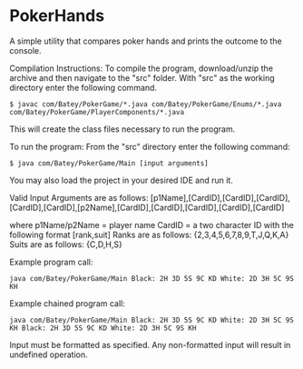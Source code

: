 # PokerHands

A simple utility that compares poker hands and prints the outcome to the console.

Compilation Instructions:
To compile the program, download/unzip the archive and then navigate to the "src" folder.
With "src" as the working directory enter the following command.
```
$ javac com/Batey/PokerGame/*.java com/Batey/PokerGame/Enums/*.java com/Batey/PokerGame/PlayerComponents/*.java
```
This will create the class files necessary to run the program.

To run the program:
From the "src" directory enter the following command:
```
$ java com/Batey/PokerGame/Main [input arguments]
```
You may also load the project in your desired IDE and run it.

Valid Input Arguments are as follows:
[p1Name],[CardID],[CardID],[CardID],[CardID],[CardID],[p2Name],[CardID],[CardID],[CardID],[CardID],[CardID]

where p1Name/p2Name = player name
CardID = a two character ID with the following format [rank,suit]
Ranks are as follows: {2,3,4,5,6,7,8,9,T,J,Q,K,A}
Suits are as follows: {C,D,H,S}

Example program call:
```
java com/Batey/PokerGame/Main Black: 2H 3D 5S 9C KD White: 2D 3H 5C 9S KH
```
Example chained program call:
```
java com/Batey/PokerGame/Main Black: 2H 3D 5S 9C KD White: 2D 3H 5C 9S KH Black: 2H 3D 5S 9C KD White: 2D 3H 5C 9S KH
```
Input must be formatted as specified. Any non-formatted input will result in undefined operation.
